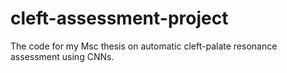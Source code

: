 # cleft-assessment-project
The code for my Msc thesis on automatic cleft-palate resonance assessment using CNNs. 
